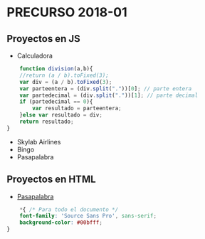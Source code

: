 # PRECURSO 2018-01

## Proyectos en  JS
* Calculadora
```javascript
    function division(a,b){
	//return (a / b).toFixed(3);
	var div = (a / b).toFixed(3);
	var parteentera = (div.split("."))[0]; // parte entera
	var partedecimal = (div.split("."))[1]; // parte decimal
	if (partedecimal == 0){
		var resultado = parteentera;
	}else var resultado = div;
	return resultado;
}
```
* Skylab Airlines
* Bingo
* Pasapalabra

## Proyectos en HTML
* [Pasapalabra](http://2enred.atwebpages.com/pasapalabra/)
``` css
    *{ /* Para todo el documento */
	font-family: 'Source Sans Pro', sans-serif;
	background-color: #00bfff;
}
```